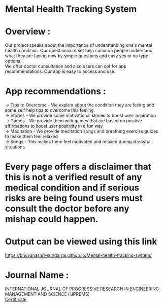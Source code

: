# Mental Health Tracking System
# Overview :
Our project speaks about the importance of understanding one's mental health condition. Our questionnaire set help common people understand what they are facing now by simple questions and easy yes or no type options.
<br>
We offer doctor consultation and also users can opt for app recommendations. Our app is easy to access and use.
# App recommendations :
-> Tips to Overcome - We explain about the condition they are facing and some self help tips to overcome this feeling.<br>
-> Stories - We provide some motivational stories to boost user inspiration<br>
-> Games - We provide them with games that are based on positive affirmations to boost user positivity in a fun way<br>
-> Meditation - We provide meditation songs and breathing exercise guides to make them feel relaxed<br>
-> Songs - This makes them feel motivated and relaxed during stressful situations<br>
# Every page offers a disclaimer that this is not a verified result of any medical condition and if serious risks are being found users must consult the doctor before any mishap could happen.

# Output can be viewed using this link
https://bhuvanashri-sundarraj.github.io/Mental-health-tracking-system/

# Journal Name :
INTERNATIONAL JOURNAL OF PROGRESSIVE RESEARCH IN ENGINEERING MANAGEMENT AND SCIENCE (IJPREMS)
<br><a href="https://pdflink.to/bhuvanashrimhtscertificate/">Certificate</a>

